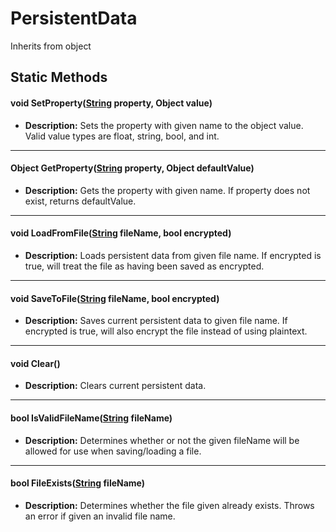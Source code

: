 # PersistentData
Inherits from object
## Static Methods
#### void SetProperty([String](../static/String.md) property, Object value)
- **Description:** Sets the property with given name to the object value. Valid value types are float, string, bool, and int.

---

#### Object GetProperty([String](../static/String.md) property, Object defaultValue)
- **Description:** Gets the property with given name. If property does not exist, returns defaultValue.

---

#### void LoadFromFile([String](../static/String.md) fileName, bool encrypted)
- **Description:** Loads persistent data from given file name. If encrypted is true, will treat the file as having been saved as encrypted.

---

#### void SaveToFile([String](../static/String.md) fileName, bool encrypted)
- **Description:** Saves current persistent data to given file name. If encrypted is true, will also encrypt the file instead of using plaintext.

---

#### void Clear()
- **Description:** Clears current persistent data.

---

#### bool IsValidFileName([String](../static/String.md) fileName)
- **Description:** Determines whether or not the given fileName will be allowed for use when saving/loading a file.

---

#### bool FileExists([String](../static/String.md) fileName)
- **Description:** Determines whether the file given already exists. Throws an error if given an invalid file name.

